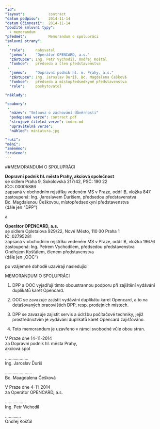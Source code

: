 ```yaml
---
"id":               
"layout":           contract
"datum podpisu":    2014-11-14
"datum účinnosti":  2014-11-14
"použité smluvní typy":
  - memorandum
"předmět":          Memorandum o spolupráci
"smluvní strany":
 -   
  "role":     nabyvatel
  "jméno":    "Operátor OPENCARD, a.s."
  "zástupce": Ing. Petr Vychodil, Ondřej Košťál
  "funkce":   předseda a člen představenstva
 -   
  "jméno":    "Dopravní podnik hl. m. Prahy, a.s."
  "zástupce": Ing. Jaroslav Ďuriš, Bc. Magdalena Češková
  "funkce":   předseda a místopředsedkyně představenstva
  "role":     poskytovatel

"náklady":

"soubory":
 - 
  "název": "Smlouva o zachování důvěrnosti"
  "podepsaná verze": contract.pdf
  "strojově čitelná verze": index.md
  "upravitelná verze": 
  "náhled": miniatura.jpg

"ruší": 
"mění":
"změněno": 
"zrušeno":
---
```


##MEMORANDUM O SPOLUPRÁCI

**Dopravní podnik hl. města Prahy, akciová společnost**  
se sídlem Praha 9, Sokolovská 217/42, PSČ: 190 22  
IČO: 00005886  
zapsaná v obchodním rejstříku vedeném MS v Praze, oddíl B, vložka 847  
zastoupená: Ing. Jaroslavem Ďurišem, předsedou představenstva  
Bc. Magdalenou Češkovou, místopředsedkyní představenstva  
(dále jen "DPP")

a

**Operátor OPENCARD, a.s.**  
se sídlem Opletalova 929/22, Nové Město, 110 00 Praha 1  
IČ: 02795281  
zapsaná v obchodním rejstříku vedeném MS v Praze, oddíl B, vložka 19676  
zastoupená: Ing. Petrem Vychodilem, předsedou představenstva  
Ondřejem Košťálem, členem představenstva  
(dále jen „OOC“)

po vzájemné dohodě uzavírají následující

MEMORANDUM O SPOLUPRÁCI

1. DPP a OOC vyjadřují tímto oboustrannou podporu při zajištění vydávání
duplikátů karet Opencard.

2. OOC se zavazuje zajistit vydávání duplikátu karet Opencard, a to na
detašovaných pracovištích DPP, resp. prodejních místech.

3. DPP se zavazuje zajistit servis a údržbu počítačové techniky, jejíž
prostřednictvím je vydávání duplikátů karet Opencard zajišťováno.

4. Toto memorandum je uzavřeno v rámci svobodné vůle obou stran.

 

 

V Praze dne 14-11-2014                
za Dopravní podnik hI. města Prahy,   
akciová spol

...................   
Ing. Jaroslav Ďuriš 

......................   
Bc. Maagdalena Češková 

V Praze dne 4-11-2014  
za Operátor OPENCARD, a.s.

.................   
Ing. Petr Wchodil

.............  
Ondřej Košťál

